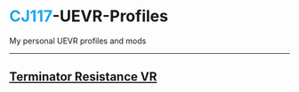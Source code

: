 # <span style="color: #22a6f1">CJ117</span>-UEVR-Profiles
My personal UEVR profiles and mods

----
[Terminator Resistance VR](https://github.com/CYB3R-JUNKI3/Terminator-Resistance-VR)
--
